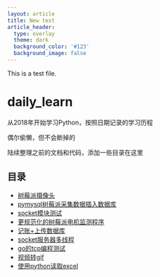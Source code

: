 ```yaml
---
layout: article
title: New test
article_header:
  type: overlay
  theme: dark
  background_color: '#123'
  background_image: false
---
```


This is a test file.

# daily_learn

从2018年开始学习Python，按照日期记录的学习历程

偶尔偷懒，但不会断掉的

陆续整理之前的文档和代码，添加一些目录在这里

## 目录

- [树莓派摄像头](https://github.com/Chunar5354/daily_learn/tree/master/year_2019/19-4-13)
- [pymysql树莓派采集数据插入数据库](https://github.com/Chunar5354/daily_learn/tree/master/year_2019/19-8-5)
- [socket模块测试](https://github.com/Chunar5354/daily_learn/tree/master/year_2019/19-5-19)
- [更规范化的树莓派电机监测程序](https://github.com/Chunar5354/daily_learn/tree/master/year_2019/19-8-8)
- [记账+上传数据库](https://github.com/Chunar5354/daily_learn/tree/master/year_2019/19-8-16)
- [socket服务器多线程](https://github.com/Chunar5354/daily_learn/tree/master/year_2019/19-8-17/th_soc)
- [go的tcp编程测试](https://github.com/Chunar5354/daily_learn/tree/master/year_2019/19-8-24)
- [视频转gif](https://github.com/Chunar5354/daily_learn/tree/master/year_2019/19-9-7)
- [使用python读取excel](https://github.com/Chunar5354/daily_learn/tree/master/year_2019/19-9-5)
